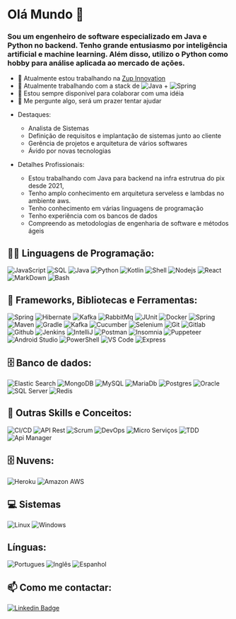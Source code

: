 # Olá Mundo 👋

### Sou um engenheiro de software especializado em Java e Python no backend. Tenho grande entusiasmo por inteligência artificial e machine learning. Além disso, utilizo o Python como hobby para análise aplicada ao mercado de ações. 

- 🔭 Atualmente estou trabalhando na [Zup Innovation](https://github.com/ZupIT)
- 🌱 Atualmente trabalhando com a stack de ![Java](https://img.shields.io/badge/Java-ED8B00?style=flat&logo=java&color=gray) +
    ![Spring](https://img.shields.io/badge/-Spring%20-%23525252.svg?style=flat&logo=spring&logoColor=green&)
- 👯 Estou sempre disponivel para colaborar com uma idéia
- 💬 Me pergunte algo, será um prazer tentar ajudar

* Destaques: 
    * Analista de Sistemas
    * Definição de requisitos e implantação de sistemas junto ao cliente
    * Gerência de projetos e arquitetura de vários softwares
    * Ávido por novas tecnologias

* Detalhes Profissionais: 
    * Estou trabalhando com Java para backend na infra estrutrua do pix desde 2021,
    * Tenho amplo conhecimento em arquitetura serveless e lambdas no ambiente aws. 
    * Tenho conhecimento em várias linguagens de programação
    * Tenho experiência com os bancos de dados
    * Compreendo as metodologias de engenharia de software e métodos ágeis

## 👨‍💻 Linguagens de Programação:
 ![JavaScript](https://img.shields.io/badge/-JavaScript%20-%23525252.svg?style=flat&logo=JavaScript&logoColor=yellow&) 
 ![SQL](https://img.shields.io/badge/SQL%20-%23525252.svg?style=flat&logo=amazon-dynamodb&) 
 ![Java](https://img.shields.io/badge/-Java%20-%23525252.svg?style=flat&logo=Java&logoColor=white&) 
 ![Python](https://img.shields.io/badge/-Python%20-%23525252.svg?style=flat&logo=Python&) 
 ![Kotlin](https://img.shields.io/badge/-Kotlin%20-%23525252.svg?style=flat&logo=kotlin&) 
 ![Shell](https://img.shields.io/badge/Shell%20-%23525252.svg?style=flat&logo=gnu-bash&) 
 ![Nodejs](https://img.shields.io/badge/-Nodejs%20-%23525252.svg?style=flat&logo=node.js&) 
 ![React](https://img.shields.io/badge/-React%20-%23525252.svg?style=flat&logo=React&logoColor=blue&) 
 ![MarkDown](https://img.shields.io/badge/-Markdown%20-%23525252.svg?style=flat&logo=markdown&) 
 ![Bash](https://img.shields.io/badge/GNU%20Bash-4EAA25?style=flat&logo=GNU%20Bash&color=gray) 
  
  

## 🧰 Frameworks, Bibliotecas e Ferramentas:

![Spring](https://img.shields.io/badge/-Spring%20-%23525252.svg?style=flat&logo=spring&logoColor=green&) 
![Hibernate](https://img.shields.io/badge/-Hibernate-%23525252.svg?style=flat&logo=hibernate&) 
![Kafka](https://img.shields.io/badge/-Kafka%20-%23525252.svg?style=flat&logo=kafka&logoColor=blue)
![RabbitMq](https://img.shields.io/badge/-RabbitMq%20-%23525252.svg?style=flat&logo=RabbitMq)
![JUnit](https://img.shields.io/badge/-JUnit%20-%23525252.svg?style=flat&logo=cachet&)
![Docker](https://img.shields.io/badge/-Docker%20-%23525252.svg?style=flat&logo=docker&)
![Spring](https://img.shields.io/badge/-Spring%20-%23525252.svg?style=flat&logo=spring&logoColor=green&)
![Maven](https://img.shields.io/badge/-Maven%20-%23525252.svg?style=flat&logo=apache-maven&logoColor=ffb9b4&)
![Gradle](https://img.shields.io/badge/-Gradle%20-%23525252.svg?style=flat&logo=Gradle&)
![Kafka](https://img.shields.io/badge/-Kafka%20-%23525252.svg?style=flat&logo=apache-kafka&)
![Cucumber](https://img.shields.io/badge/-Cucumber%20-%23525252.svg?style=flat&logo=cucumber&)
![Selenium](https://img.shields.io/badge/-Selenium%20-%23525252.svg?style=flat&logo=selenium&)
![Git](https://img.shields.io/badge/-Git%20-%23525252.svg?style=flat&logo=git&)
![Gitlab](https://img.shields.io/badge/-Gitlab%20-%23525252.svg?style=flat&logo=Gitlab&)
![Github](https://img.shields.io/badge/-GitHub%20-%23525252.svg?style=flat&logo=github&)
![Jenkins](https://img.shields.io/badge/Jenkins%20-%23525252.svg?style=flat&logo=Jenkins&)
![IntelliJ](https://img.shields.io/badge/-IntelliJ%20-%23525252.svg?style=flat&logo=jetbrains&)
![Postman](https://img.shields.io/badge/-Postman%20-%23525252.svg?style=flat&logo=postman&)
![Insomnia](https://img.shields.io/badge/-Insomnia%20-%23525252.svg?style=flat&logo=insomnia&logoColor=blue)
![Puppeteer](https://img.shields.io/badge/-Puppeteer%20-%23525252.svg?style=flat&logo=Puppeteer&logoColor=white&)
![Android Studio](https://img.shields.io/badge/-AndroidStudio%20-%23525252.svg?style=flat&logo=android-studio&)
![PowerShell](https://img.shields.io/badge/Powershell-2CA5E0?style=flat&logo=powershell&color=gray) 
![VS Code](https://img.shields.io/badge/VsCode-DD0031?style=flat&logo=visualstudiocode&color=gray&logoColor=blue)
![Express](https://img.shields.io/badge/Express-D0031?style=flat&logo=express&color=gray)

## 🗄️ Banco de dados:

![Elastic Search](https://img.shields.io/badge/-ElasticSearch%20-%23525252.svg?style=flat-square&logo=elasticsearch)
![MongoDB](https://img.shields.io/badge/MongoDB%20-%23525252.svg?style=flat&logo=MongoDB&) 
![MySQL](https://img.shields.io/badge/-MySQL%20-%23525252.svg?style=flat&logo=mysql&logoColor=white&) 
![MariaDb](https://img.shields.io/badge/-MariaDB%20-%23525252.svg?style=flat&logo=mariadb&logoColor=white&) 
![Postgres](https://img.shields.io/badge/-PostgreSQL%20-%23525252.svg?style=flat&logo=postgresql&) 
![Oracle](https://img.shields.io/badge/Oracle%20-%23525252.svg?style=flat&logo=Oracle&logoColor=red&) 
![SQL Server](https://img.shields.io/badge/SQL-Server%20-%23525252.svg?style=flat&logo=microsoft-sql-server&) 
![Redis](https://img.shields.io/badge/Redis%20-%23525252.svg?style=flat&logo=Redis&) 

## 🧰 Outras Skills e Conceitos:
![CI/CD](https://img.shields.io/badge/CI-CD-as.svg?style=flat-&logo=ci-cd)
![API Rest](https://img.shields.io/badge/API-Restful%20-%23525252.svg?style=flat&logo=API-Rest&) 
![Scrum](https://img.shields.io/badge/Scrum%20-%23525252.svg?style=flat&logo=scrum&) 
![DevOps](https://img.shields.io/badge/DevSecOps%20-%23525252.svg?style=flat&logo=DevSecOps&) 
![Micro Serviços ](https://img.shields.io/badge/Micro-Serviços%20-%23525252.svg?style=flat&logo=scrum&) 
![TDD](https://img.shields.io/badge/TDD%20-%23525252.svg?style=flat&logo=tdd&) 
![Api Manager](https://img.shields.io/badge/Api-Manager%20-%23525252.svg?style=flat&logo=scrum&) 

## 🗄️ Nuvens:
![Heroku](https://img.shields.io/badge/Heroku%20-%23525252.svg?style=flat&logo=Heroku&logoColor=purple&)
![Amazon AWS](https://img.shields.io/badge/%20AWS%20-%23525252.svg?style=flat-square&logo=amazon-aws&logoColor=orange)

## 💻 Sistemas
![Linux](https://img.shields.io/badge/-Linux%20-%23525252.svg?style=flat&logo=linux&logoColor=white&)
![Windows](https://img.shields.io/badge/-Windows%20-%23525252.svg?style=flat&logo=Windows&)

## Línguas:
![Portugues](https://img.shields.io/badge/-Português%20-%23525252.svg?style=flat&logo=pt-br&logoColor=white&)
![Inglês](https://img.shields.io/badge/-Inglês%20-%23525252.svg?style=flat&logo=pt-br&logoColor=white&)
![Espanhol](https://img.shields.io/badge/-Espanhol%20-%23525252.svg?style=flat&logo=pt-br&logoColor=white&)


## 📫 Como me contactar: 

[![Linkedin Badge](https://img.shields.io/badge/-Linkedin-6633cc?style=flat-square&logo=Linkedin&color=14274e&link=https://www.linkedin.com/in/kaio-fábio-prates-prudêncio-96b725109/)](https://www.linkedin.com/in/kaio-f%C3%A1bio-prates-prud%C3%AAncio-96b725109/)
